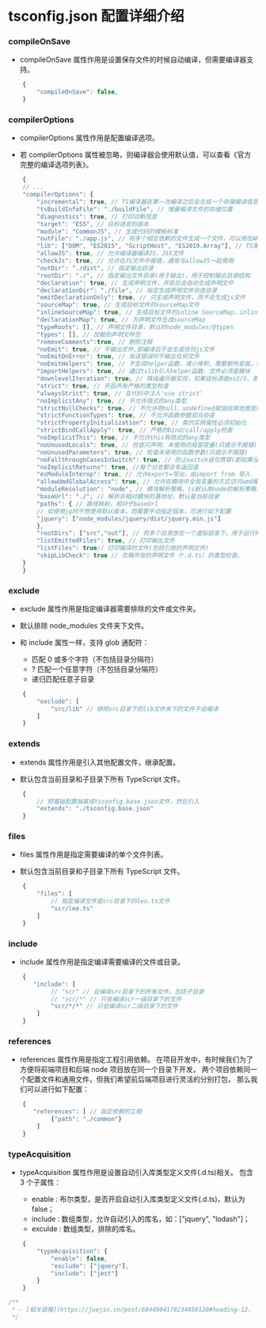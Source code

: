 # tsconfig.json 配置详细介绍

### compileOnSave

- compileOnSave 属性作用是设置保存文件的时候自动编译，但需要编译器支持。

```js
    {
        "compileOnSave": false,
    }
```

### compilerOptions

- compilerOptions 属性作用是配置编译选项。

- 若 compilerOptions 属性被忽略，则编译器会使用默认值，可以查看《官方完整的编译选项列表》。

```js
    {
    // ...
    "compilerOptions": {
        "incremental": true, // TS编译器在第一次编译之后会生成一个存储编译信息的文件，第二次编译会在第一次的基础上进行增量编译，可以提高编译的速度
        "tsBuildInfoFile": "./buildFile", // 增量编译文件的存储位置
        "diagnostics": true, // 打印诊断信息
        "target": "ES5", // 目标语言的版本
        "module": "CommonJS", // 生成代码的模板标准
        "outFile": "./app.js", // 将多个相互依赖的文件生成一个文件，可以用在AMD模块中，即开启时应设置"module": "AMD",
        "lib": ["DOM", "ES2015", "ScriptHost", "ES2019.Array"], // TS需要引用的库，即声明文件，es5 默认引用dom、es5、scripthost,如需要使用es的高级版本特性，通常都需要配置，如es8的数组新特性需要引入"ES2019.Array",
        "allowJS": true, // 允许编译器编译JS，JSX文件
        "checkJs": true, // 允许在JS文件中报错，通常与allowJS一起使用
        "outDir": "./dist", // 指定输出目录
        "rootDir": "./", // 指定输出文件目录(用于输出)，用于控制输出目录结构
        "declaration": true, // 生成声明文件，开启后会自动生成声明文件
        "declarationDir": "./file", // 指定生成声明文件存放目录
        "emitDeclarationOnly": true, // 只生成声明文件，而不会生成js文件
        "sourceMap": true, // 生成目标文件的sourceMap文件
        "inlineSourceMap": true, // 生成目标文件的inline SourceMap，inline SourceMap会包含在生成的js文件中
        "declarationMap": true, // 为声明文件生成sourceMap
        "typeRoots": [], // 声明文件目录，默认时node_modules/@types
        "types": [], // 加载的声明文件包
        "removeComments":true, // 删除注释
        "noEmit": true, // 不输出文件,即编译后不会生成任何js文件
        "noEmitOnError": true, // 发送错误时不输出任何文件
        "noEmitHelpers": true, // 不生成helper函数，减小体积，需要额外安装，常配合importHelpers一起使用
        "importHelpers": true, // 通过tslib引入helper函数，文件必须是模块
        "downlevelIteration": true, // 降级遍历器实现，如果目标源是es3/5，那么遍历器会有降级的实现
        "strict": true, // 开启所有严格的类型检查
        "alwaysStrict": true, // 在代码中注入'use strict'
        "noImplicitAny": true, // 不允许隐式的any类型
        "strictNullChecks": true, // 不允许把null、undefined赋值给其他类型的变量
        "strictFunctionTypes": true, // 不允许函数参数双向协变
        "strictPropertyInitialization": true, // 类的实例属性必须初始化
        "strictBindCallApply": true, // 严格的bind/call/apply检查
        "noImplicitThis": true, // 不允许this有隐式的any类型
        "noUnusedLocals": true, // 检查只声明、未使用的局部变量(只提示不报错)
        "noUnusedParameters": true, // 检查未使用的函数参数(只提示不报错)
        "noFallthroughCasesInSwitch": true, // 防止switch语句贯穿(即如果没有break语句后面不会执行)
        "noImplicitReturns": true, //每个分支都会有返回值
        "esModuleInterop": true, // 允许export=导出，由import from 导入
        "allowUmdGlobalAccess": true, // 允许在模块中全局变量的方式访问umd模块
        "moduleResolution": "node", // 模块解析策略，ts默认用node的解析策略，即相对的方式导入
        "baseUrl": "./", // 解析非相对模块的基地址，默认是当前目录
        "paths": { // 路径映射，相对于baseUrl
        // 如使用jq时不想使用默认版本，而需要手动指定版本，可进行如下配置
        "jquery": ["node_modules/jquery/dist/jquery.min.js"]
        },
        "rootDirs": ["src","out"], // 将多个目录放在一个虚拟目录下，用于运行时，即编译后引入文件的位置可能发生变化，这也设置可以虚拟src和out在同一个目录下，不用再去改变路径也不会报错
        "listEmittedFiles": true, // 打印输出文件
        "listFiles": true// 打印编译的文件(包括引用的声明文件)
        "skipLibCheck": true // 忽略所有的声明文件（*.d.ts）的类型检查。
    }
    }
```

### exclude

- exclude 属性作用是指定编译器需要排除的文件或文件夹。

- 默认排除 node_modules 文件夹下文件。

- 和 include 属性一样，支持 glob 通配符：

  - 匹配 0 或多个字符（不包括目录分隔符）
  - ? 匹配一个任意字符（不包括目录分隔符）
  - 递归匹配任意子目录

```js
    {
        "exclude": [
            "src/lib" // 排除src目录下的lib文件夹下的文件不会编译
        ]
    }
```

### extends

- extends 属性作用是引入其他配置文件，继承配置。

- 默认包含当前目录和子目录下所有 TypeScript 文件。

```js
    {
        // 把基础配置抽离成tsconfig.base.json文件，然后引入
	    "extends": "./tsconfig.base.json"
    }
```

### files

- files 属性作用是指定需要编译的单个文件列表。

- 默认包含当前目录和子目录下所有 TypeScript 文件。

```js
    {
        "files": [
            // 指定编译文件是src目录下的leo.ts文件
            "scr/leo.ts"
        ]
    }
```

### include

- include 属性作用是指定编译需要编译的文件或目录。

```js
    {
       "include": [
            // "scr" // 会编译src目录下的所有文件，包括子目录
            // "scr/*" // 只会编译scr一级目录下的文件
            "scr/*/*" // 只会编译scr二级目录下的文件
        ]
    }
```

### references

- references 属性作用是指定工程引用依赖。
  在项目开发中，有时候我们为了方便将前端项目和后端 node 项目放在同一个目录下开发，
  两个项目依赖同一个配置文件和通用文件，但我们希望前后端项目进行灵活的分别打包，
  那么我们可以进行如下配置：

```js
    {
       "references": [ // 指定依赖的工程
            {"path": "./common"}
        ]
    }
```

### typeAcquisition

- typeAcquisition 属性作用是设置自动引入库类型定义文件(.d.ts)相关。 包含 3 个子属性：

  - enable : 布尔类型，是否开启自动引入库类型定义文件(.d.ts)，默认为 false；
  - include : 数组类型，允许自动引入的库名，如：["jquery", "lodash"]；
  - exculde : 数组类型，排除的库名。

```js
    {
        "typeAcquisition": {
            "enable": false,
            "exclude": ["jquery"],
            "include": ["jest"]
        }
    }
```

```js
/**
 * - [相关链接](https://juejin.cn/post/6844904178234458120#heading-12， https://zhuanlan.zhihu.com/p/102250469)
 */
```
